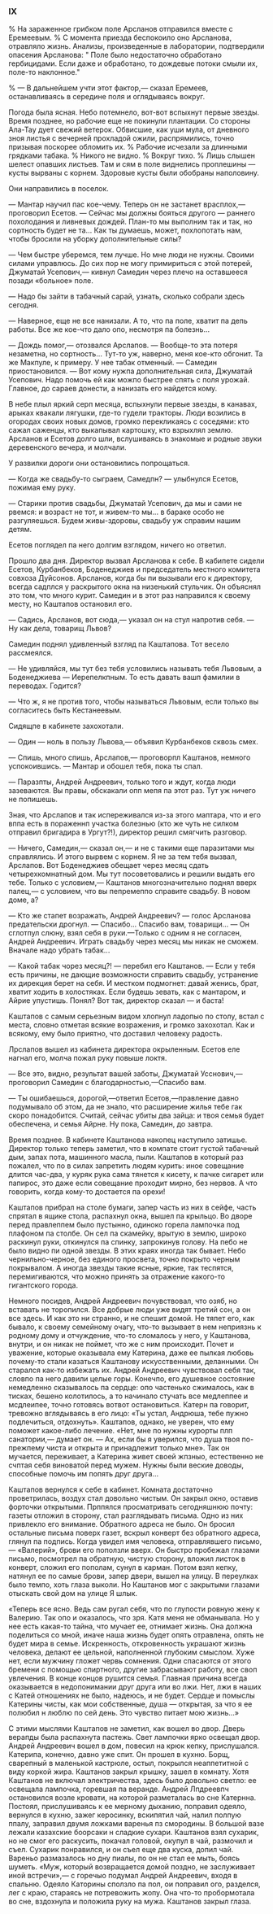 ### IX

% На зараженное грибком поле Арсланов отправился вместе с Еремеевым.
% С момента приезда беспокоило оно Арсланова, отравляло жизнь.
Анализы, произведенные в лаборатории, подтвердили опасения Арсланова:
" Поле было недостаточно обработано гербицидами.
Если даже и обработано, то дождевые потоки смыли их, поле-то наклонное."

% — В дальнейшем учти этот фактор,— сказал Еремеев, останавливаясь в середине поля и оглядываясь вокруг.

Погода была ясная.
Небо потемнело, вот-вот вспыхнут первые звезды.
Время позднее, но рабочие еще не покинули плантации.
Со стороны Ала-Тау дует свежий ветерок.
Обвисшие, как уши мула, от дневного зноя листья с вечерней прохладой ожили, распрямились, точно призывая поскорее обломить их.
% Рабочие исчезали за длинными грядками табака.
% Никого не видно.
% Вокруг тихо.
% Лишь слышен шелест опавших листьев.
Там и сям в поле виднелись проплешины — кусты вырваны с корнем.
Здоровые кусты были обобраны наполовину.

Они направились в поселок.

— Мантар научил пас кое-чему.
Теперь он не застанет врасплох,— проговорил Есетов.
— Сейчас мы должны бояться другого — раннего похолодания и ливневых дождей.
План-то мы выполним так и так, но сортность будет не та...
Как ты думаешь, может, похлопотать нам, чтобы бросили на уборку дополнительные силы?

— Чем быстре уберемся, тем лучше.
Но мне люди не нужны.
Своими силами управлюсь.
До сих пор не могу примириться с этой потерей, Джуматай Усепович,— кивнул Самедин через плечо на оставшееся позади «больное» поле.

— Надо бы зайти в табачный сарай, узнать, сколько собрали здесь сегодня.

— Наверное, еще не все нанизали.
А то, что па поле, хватит па депь работы.
Все же кое-что дало опо, несмотря па болезнь...

— Дождь помог,— отозвался Арслапов.
— Вообще-то эта потеря незаметна, но сортность...
Тут-то уж, наверно, меня кое-кто обгонит.
Та же Макпуле, к примеру.
У нее табак отменный.
— Самедин приостановился.
— Вот кому нужпа дополнительная сила, Джуматай Усепович.
Надо помочь ей как можпо быстрее спять с поля урожай.
Главное, до сараев донести, а нанизать его найдется кому.

В небе плыл яркий серп месяца, вспыхнули первые звезды, в канавах, арыках квакали лягушки, где-то гудели тракторы.
Люди возились в огородах своих новых домов, громко перекликаясь с соседями: кто сажал саженцы, кто выкапывал картошку, кто взрыхлял землю.
Арсланов и Есетов долго шли, вслушиваясь в знакомые и родные звуки деревенского вечера, и молчали.

У развилки дороги они остановились попрощаться.

— Когда же свадьбу-то сыграем, Самедпн?
— улыбнулся Есетов, пожимая ему руку.

— Старики против свадьбы, Джуматай Усепович, да мы и сами не рвемся: и возраст не тот, и живем-то мы... в бараке особо не разгуляешься.
Будем живы-здоровы, свадьбу уж справим нашим детям.

Есетов поглядел па него долгим взглядом, ничего но ответил.

Прошло два дня.
Директор вызвал Арсланова к себе.
В кабипете сидели Есетов, Курбанбеков, Боденеджиев и председатель местного комитета совхоза Дуйсонов.
Арсланов, когда бы пи вызывали его к директору, всегда садплся у раскрытого окна на низенький стульчик.
Он объяснял это том, что много курит.
Самедин и в этот раз направился к своему месту, но Каштапов остановил его.

— Садись, Арсланов, вот сюда,— указал он на стул напротив себя.
— Ну как дела, товарищ Львов?

Самедин поднял удивленный взгляд па Каштапова.
Тот весело рассмеялся.

— Не удивляйся, мы тут без тебя условились называть тебя Львовым, а Боденеджиева — Иерепелкпным.
То есть давать вашп фамилии в переводах.
Годится?

— Что ж, я не против того, чтобы называться Львовым, если только вы согласитесь быть Кестанеевым.

Сидящпе в кабинете захохотали.

— Один — ноль в пользу Львова,— объявил Курбанбеков сквозь смех.

— Спишь, много спишь, Арслапов,— проговорпл Каштанов, немного успокоившись.
— Мантар и обошел тебя, пока ты спал.

— Паразпты, Андрей Андреевич, только того и ждут, когда люди зазеваются.
Вы правы, обскакали опп мепя па этот раз.
Тут уж ничего не попишешь.

Зная, что Арслапов и так испереживался из-за этого маптара, что и его вппа есть в пораженнп участка болезнью (кто же чуть не силком отправил бригадира в Ургут?!), директор решил смягчить разговор.

— Ничего, Самедин,— сказал он,— и не с такими еще паразитами мы справлялись.
И этого вырвем с корнем.
Я не за тем тебя вызвал, Арслапов.
Вот Боденеджиев обещает через месяц сдать четырехкомнатный дом.
Мы тут посоветовались и решили выдать его тебе.
Только с условием,— Каштанов многозначительно поднял вверх палец,— с условием, что вы пепремеппо справите свадьбу.
В новом доме, а?

— Кто же стапет возражать, Андрей Андреевич?
— голос Арсланова предательски дрогнул.
— Спасибо...
Спасибо вам, товарищи...
— Он сглотпул слюну, взял себя в руки.—Только с одним я не согласен, Андрей Андреевич.
Играть свадьбу через месяц мы никак не сможем.
Вначале надо убрать табак...

— Какой табак чорез месяц?!
— перебил его Каштанов.
— Если у тебя есть причины, не дающие возможности справить свадьбу, устранение их дирекция берет на себя.
И местком подмогнет: давай женись, брат, хватит ходить в холостяках.
Если будешь зевать, как с мантаром, и Айрие упустишь.
Понял?
Вот так, директор сказал — и баста!

Каштапов с самым серьезным видом хлопнул ладопыо по столу, встал с места, словно отметая всякие возражения, и громко захохотал.
Как и всякому, ему было приятно, что доставил человеку радость.

Лрслапов вышел из кабинета директора окрыленным.
Есетов еле нагнал его, молча пожал руку повыше локтя.

— Все это, видно, результат вашей заботы, Джуматай Усснович,— проговорил Самедин с благодарностью,—Спасибо вам.

— Ты ошибаешься, дорогой,—ответил Есетов,—правление давно подумывало об этом, да не знало, что расширение жилья тебе гак скоро понадобится.
Считай, сейчас убиты два зайца: и твоя семья будет обеспечена, и семья Айрне.
Ну пока, Самедин, до завтра.

Время позднее.
В кабинете Каштанова накопец наступило затишье.
Директор только теперь заметил, что в компате стоит густой табачный дым, запах пота, машинного масла, пыли.
Каштапов в который раз пожалел, что по в силах запретить людям курить: иное совещание длится час-два, у куряк рука сама тянется к кисету, к пачке сигарет или папирос, это даже если совещание проходит мирно, без нервов.
А что говорить, когда кому-то достается па орехи!

Каштапов прибрал на столе бумаги, запер часть из них в сейфе, часть спрятал в ящике стола, распахнул окна, вышел па крыльцо.
Во дворе перед правлеппем было пустынно, одиноко горела лампочка под плафоном па столбе.
Он сел па скамейку, врытую в землю, широко раскинул руки, откинулся па спинку, запрокинув голову.
На пебо не было видно пи одной звезды.
В этих краях иногда так бывает.
Небо чернильно-черное, без единого просвета, точно покрыто черным покрывалом.
А иногда звезды такие ясные, яркие, так теспятся, перемигиваются, что можно принять за отражение какого-то гигантского города.

Немного посидев, Андрей Андреевич почувствовал, что озяб, но вставать не торопился.
Все добрые люди уже видят третий сон, а он все здесь.
И как это ни странно, и не спешит домой.
Не тяпет его, как бывало, к своему семейному очагу, что-то вызывает в нем неприязнь к родному дому и отчуждение, что-то сломалось у него, у Каштанова, внутри, и он никак не поймет, что же с ним происходит.
Почет и уважение, которые оказывала ему Катерина, даже ее пылкая любовь почему-то стали казаться Каштанову искусственными, деланными.
Он старался как-то избежать их.
Андрей Андреевич чувствовал себя так, словпо па него давили целые горы.
Конечпо, его душевное состояние немедленно сказывалось па сердце: опо частенько сжималось, как в тисках, бешено колотилось, а то начинало стучать все медлеппее и мсдлеипее, точно готовясь вотвот остановиться.
Катерн па говорит, тревожно вглядываясь в его лицо:
«Ты устал, Андрюша, тебе пужно подлечиться, отдохнуть».
Каштапов, однако, не уверен, что ему поможет какое-либо лечение.
«Нет, мне по нужны курорты плп санатории,— думает он.
— Ах, если бы я уверился, что душа твоя по-прежпему чиста и открыта и принадлежит только мне».
Так он мучается, переживает, а Катерина живет своей жпзныо, естественно не счптая себя виноватой перед мужем.
Нужны были веские доводы, способные помочь им попять друг друга...

Каштапов вернулся к себе в кабинет.
Комната достаточно проветрилась, воздух стал довольно чистым.
Он закрыл окно, оставив форточки открытыми.
Прппялся просматривать сегодняшнюю почту: газеты отложил в сторону, стал разглядывать письма.
Одно из них привлекло его внимание.
Обратного адреса не было.
Он бросил остальные письма поверх газет, вскрыл конверт без обратного адреса, глянул па подпись.
Когда увидел имя человека, отправлявшего письмо,— «Валерий», брови его поползли вверх.
Он быстро пробежал глазами письмо, посмотрел па обратную, чистую сторону, вложил листок в конверт, сложил его пополам, сунул в карман.
Потом взял кепку, натянул ее по самые брови, запер двери, вышел на улицу.
В переулках было темпо, хоть глаза выколи.
Но Каштанов мог с закрытыми глазами отыскать свой дом на улице Я шлык.

«Теперь все ясно.
Ведь сам ругал себя, что по глупости ровную жену к Валерию.
Так опо и оказалось, что зря.
Катя меня не обманывала.
Но у нее есть какая-то тайна, что мучает ее, отнимает жизнь.
Она должна поделиться со мной, иначе наша жизнь будет опять отравлена, опять не будет мира в семье.
Искренность, откровенность украшают жизнь человека, делают ее цельной, наполненной глубоким смыслом.
Хуже нет, если мужчину гложет червь сомнения.
Одни спасаются от этого бремени с помощью спиртного, другие забрасывают работу, все своп увлечения.
В конце концов рушится семья.
Главная причина всегда оказывается в недопонимании друг друга или во лжи.
Нет, лжи в наших с Катей отношениях не было, надеюсь, и не будет.
Сердце и помыслы Катерины чисты, как мои собственные, душа — открытая, за что я ее полюбил н люблю по сей день.
Это чувство питает мою жизнь...»

С этими мыслями Каштапов не заметил, как вошел во двор.
Дверь верапды была распахнута пастежь.
Свет лампочки ярко освещал двор.
Андрей Андреевич вошел в дом, повесил на крюк кепку, прислушался.
Катерипа, конечно, давно уже спит.
Он прошел в кухню.
Борщ, сварепный в маленькой кастрюле, остыл, покрылся неаппетитной с виду коркой жира.
Каштанов закрыл крышку, зашел в комнату.
Хотя Каштанов не включал электричества, здесь было довольно светло: ее освещала лампочка, горевшая па веранде.
Андрей Лпдреевпч остановился возле кровати, на которой разметалась во сне Катернна.
Постоял, прислушиваясь к ее мерному дыханию, поправил одеяло, вернулся в кухню, зажег керосинку, вскипятил чай, налил полпую ппалу, заправил двумя ложками варенья пз смородины.
В большой вазе лежали казахские боорсаки н сладкие сухари.
Каштанов взял сухарик, но не смог его раскусить, покачал головой, окупул в чай, размочил и съел.
Сухарик понравился, и он съел еще два куска, допил чай.
Вареньо размазалось но дну пиалы, по он не стал ее мыть, боясь шуметь.
«Муж, который возвращается домой поздно, не заслуживает иной встречи»,— с горечыо подумал Андрей Андреевич, входя в спальню.
Одеяло Каторины сползло па пол, ои поправил ого, разделся, лег с краю, стараясь не потревожить жопу.
Она что-то пробормотала во сне, вздохнула и положила руку на мужа.
Каштанов закрыл глаза.
